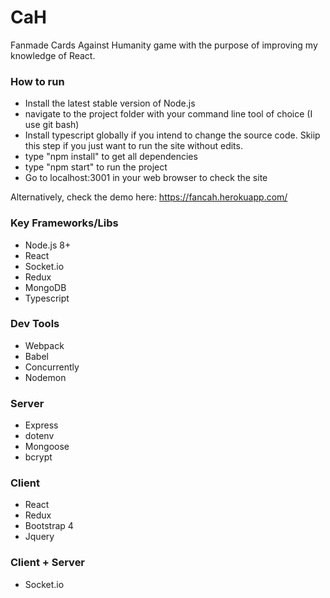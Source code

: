 # CaH

Fanmade Cards Against Humanity game with the purpose of improving my knowledge of React.

### How to run
* Install the latest stable version of Node.js
* navigate to the project folder with your command line tool of choice (I use git bash)
* Install typescript globally if you intend to change the source code. Skiip this step if you just want to run the site without edits.
* type "npm install" to get all dependencies
* type "npm start" to run the project
* Go to localhost:3001 in your web browser to check the site

Alternatively, check the demo here: https://fancah.herokuapp.com/

### Key Frameworks/Libs
* Node.js 8+
* React
* Socket.io
* Redux
* MongoDB
* Typescript

### Dev Tools
* Webpack
* Babel
* Concurrently
* Nodemon

### Server
* Express
* dotenv
* Mongoose
* bcrypt

### Client
* React
* Redux
* Bootstrap 4
* Jquery

### Client + Server
* Socket.io
